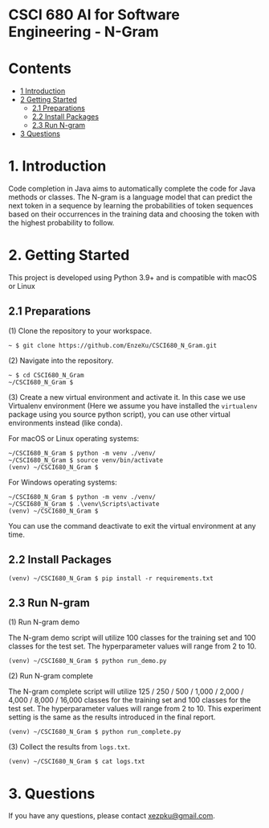 CSCI 680 AI for Software Engineering - N-Gram
===


# Contents

* [1 Introduction](#1-introduction)
* [2 Getting Started](#2-getting-started)
  * [2.1 Preparations](#21-preparations)
  * [2.2 Install Packages](#22-install-packages)
  * [2.3 Run N-gram](#23-run-n-gram)
* [3 Questions](#3-questions)



# 1. Introduction
Code completion in Java aims to automatically complete the code for Java methods or classes. The N-gram is a language model that can predict the next token in a sequence by learning the probabilities of token sequences based on their occurrences in the training data and choosing the token with the highest probability to follow.


# 2. Getting Started

This project is developed using Python 3.9+ and is compatible with macOS or Linux

## 2.1 Preparations

(1) Clone the repository to your workspace.

```shell
~ $ git clone https://github.com/EnzeXu/CSCI680_N_Gram.git
```

(2) Navigate into the repository.
```shell
~ $ cd CSCI680_N_Gram
~/CSCI680_N_Gram $
```

(3) Create a new virtual environment and activate it. In this case we use Virtualenv environment (Here we assume you have installed the `virtualenv` package using you source python script), you can use other virtual environments instead (like conda).

For macOS or Linux operating systems:
```shell
~/CSCI680_N_Gram $ python -m venv ./venv/
~/CSCI680_N_Gram $ source venv/bin/activate
(venv) ~/CSCI680_N_Gram $ 
```

For Windows operating systems:

```shell
~/CSCI680_N_Gram $ python -m venv ./venv/
~/CSCI680_N_Gram $ .\venv\Scripts\activate
(venv) ~/CSCI680_N_Gram $ 
```

You can use the command deactivate to exit the virtual environment at any time.

## 2.2 Install Packages

```shell
(venv) ~/CSCI680_N_Gram $ pip install -r requirements.txt
```

## 2.3 Run N-gram

(1) Run N-gram demo

The N-gram demo script will utilize 100 classes for the training set and 100 classes for the test set. The hyperparameter values will range from 2 to 10.

```shell
(venv) ~/CSCI680_N_Gram $ python run_demo.py
```

(2) Run N-gram complete

The N-gram complete script will utilize 125 / 250 / 500 / 1,000 / 2,000 / 4,000 / 8,000 / 16,000 classes for the training set and 100 classes for the test set. The hyperparameter values will range from 2 to 10. This experiment setting is the same as the results introduced in the final report.

```shell
(venv) ~/CSCI680_N_Gram $ python run_complete.py
```



(3) Collect the results from `logs.txt`.

```shell
(venv) ~/CSCI680_N_Gram $ cat logs.txt
```



# 3. Questions

If you have any questions, please contact xezpku@gmail.com.



